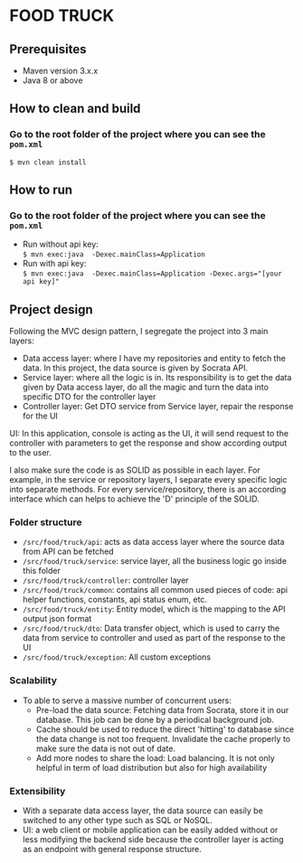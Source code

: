 # FOOD TRUCK
## Prerequisites
* Maven version 3.x.x
* Java 8 or above
## How to clean and build
### Go to the root folder of the project where you can see the `pom.xml`
`$ mvn clean install`
## How to run
### Go to the root folder of the project where you can see the `pom.xml`
* Run without api key: <br/>
  `$ mvn exec:java  -Dexec.mainClass=Application`
* Run with api key:  <br/>
  `$ mvn exec:java  -Dexec.mainClass=Application -Dexec.args="[your api key]"` 

## Project design
Following the MVC design pattern, I segregate the project into 3 main layers:<br/>
* Data access layer: where I have my repositories and entity to fetch the data. In this project, the data source is given by Socrata API.
* Service layer: where all the logic is in. Its responsibility is to get the data given by Data access layer, do all the magic and turn the data into specific DTO for the controller layer
* Controller layer: Get DTO service from Service layer, repair the response for the UI
  
UI: In this application, console is acting as the UI, it will send request to the controller with parameters to get the response and show according output to the user.

I also make sure the code is as SOLID as possible in each layer. For example, in the service or repository layers, I separate every specific logic into separate methods. For every service/repository, there is an according interface which can helps to achieve the 'D' principle of the SOLID.
### Folder structure
* `/src/food/truck/api`: acts as data access layer where the source data from API can be fetched
* `/src/food/truck/service`: service layer, all the business logic go inside this folder
* `/src/food/truck/controller`: controller layer
* `/src/food/truck/common`: contains all common used pieces of code: api helper functions, constants, api status enum, etc.
* `/src/food/truck/entity`: Entity model, which is the mapping to the API output json format
* `/src/food/truck/dto`: Data transfer object, which is used to carry the data from service to controller and used as part of the response to the UI
* `/src/food/truck/exception`: All custom exceptions
### Scalability
   * To able to serve a massive number of concurrent users:
        * Pre-load the data source: Fetching data from Socrata, store it in our database. This job can be done by a periodical background job.
        * Cache should be used to reduce the direct 'hitting' to database since the data change is not too frequent. Invalidate the cache properly to make sure the data is not out of date.
        * Add more nodes to share the load: Load balancing. It is not only helpful in term of load distribution but also for high availability
### Extensibility
   * With a separate data access layer, the data source can easily be switched to any other type such as SQL or NoSQL.
   * UI: a web client or mobile application can be easily added without or less modifying the backend side because the controller layer is acting as an endpoint with general response structure.